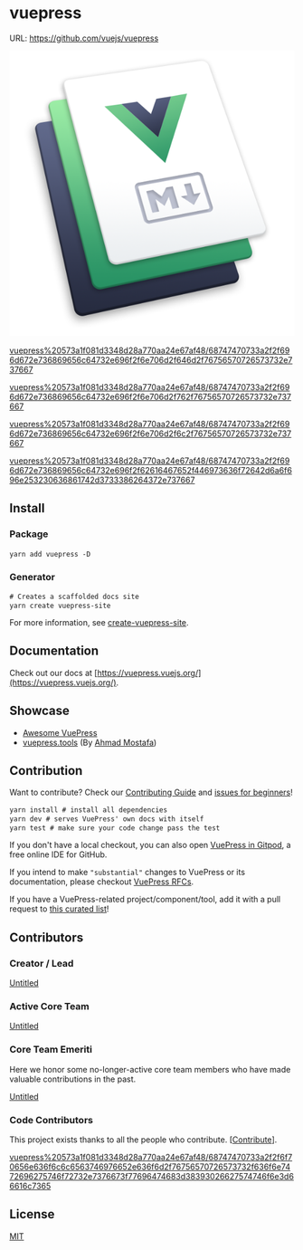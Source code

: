 # vuepress

URL: https://github.com/vuejs/vuepress

![vuepress%20573a1f081d3348d28a770aa24e67af48/hero.png](vuepress%20573a1f081d3348d28a770aa24e67af48/hero.png)

[vuepress%20573a1f081d3348d28a770aa24e67af48/68747470733a2f2f696d672e736869656c64732e696f2f6e706d2f646d2f76756570726573732e737667](vuepress%20573a1f081d3348d28a770aa24e67af48/68747470733a2f2f696d672e736869656c64732e696f2f6e706d2f646d2f76756570726573732e737667)

[vuepress%20573a1f081d3348d28a770aa24e67af48/68747470733a2f2f696d672e736869656c64732e696f2f6e706d2f762f76756570726573732e737667](vuepress%20573a1f081d3348d28a770aa24e67af48/68747470733a2f2f696d672e736869656c64732e696f2f6e706d2f762f76756570726573732e737667)

[vuepress%20573a1f081d3348d28a770aa24e67af48/68747470733a2f2f696d672e736869656c64732e696f2f6e706d2f6c2f76756570726573732e737667](vuepress%20573a1f081d3348d28a770aa24e67af48/68747470733a2f2f696d672e736869656c64732e696f2f6e706d2f6c2f76756570726573732e737667)

[vuepress%20573a1f081d3348d28a770aa24e67af48/68747470733a2f2f696d672e736869656c64732e696f2f62616467652f446973636f72642d6a6f696e253230636861742d3733386264372e737667](vuepress%20573a1f081d3348d28a770aa24e67af48/68747470733a2f2f696d672e736869656c64732e696f2f62616467652f446973636f72642d6a6f696e253230636861742d3733386264372e737667)

## Install

### Package

```
yarn add vuepress -D
```

### Generator

```
# Creates a scaffolded docs site
yarn create vuepress-site
```

For more information, see [create-vuepress-site](https://github.com/vuepressjs/create-vuepress-site).

## Documentation

Check out our docs at [https://vuepress.vuejs.org/](https://vuepress.vuejs.org/).

## Showcase

- [Awesome VuePress](https://github.com/vuepressjs/awesome-vuepress)
- [vuepress.tools](https://z3by.github.io/vuepress-tools/) (By [Ahmad Mostafa](https://ahmadmostafa.com/))

## Contribution

Want to contribute? Check our [Contributing Guide](https://github.com/vuejs/vuepress/blob/master/.github/CONTRIBUTING.md) and [issues for beginners](https://github.com/vuejs/vuepress/issues?q=is%3Aopen+is%3Aissue+label%3A%22good+first+issue%22)!

```
yarn install # install all dependencies
yarn dev # serves VuePress' own docs with itself
yarn test # make sure your code change pass the test
```

If you don't have a local checkout, you can also open [VuePress in Gitpod](https://gitpod.io/#https://github.com/vuejs/vuepress/blob/master/packages/docs/docs/README.md), a free online IDE for GitHub.

If you intend to make `"substantial"` changes to VuePress or its documentation, please checkout [VuePress RFCs](https://github.com/vuejs/vuepress/blob/master/rfcs/README.md).

If you have a VuePress-related project/component/tool, add it with a pull request to [this curated list](https://github.com/vuepressjs/awesome-vuepress)!

## Contributors

### Creator / Lead

[Untitled](vuepress%20573a1f081d3348d28a770aa24e67af48/Untitled%20Database%20f676e624e0314f1eb4318c98b4432e65.md)

### Active Core Team

[Untitled](vuepress%20573a1f081d3348d28a770aa24e67af48/Untitled%20Database%20664aa669ba6a4e319448b5d8acea55f0.md)

### Core Team Emeriti

Here we honor some no-longer-active core team members who have made valuable contributions in the past.

[Untitled](vuepress%20573a1f081d3348d28a770aa24e67af48/Untitled%20Database%207a54f252d2a9452a80c57acbc16ae57f.md)

### Code Contributors

This project exists thanks to all the people who contribute. [[Contribute](https://github.com/vuejs/vuepress/blob/master/.github/CONTRIBUTING.md)].

[vuepress%20573a1f081d3348d28a770aa24e67af48/68747470733a2f2f6f70656e636f6c6c6563746976652e636f6d2f76756570726573732f636f6e7472696275746f72732e7376673f77696474683d38393026627574746f6e3d66616c7365](vuepress%20573a1f081d3348d28a770aa24e67af48/68747470733a2f2f6f70656e636f6c6c6563746976652e636f6d2f76756570726573732f636f6e7472696275746f72732e7376673f77696474683d38393026627574746f6e3d66616c7365)

## License

[MIT](https://github.com/vuejs/vuepress/blob/master/LICENSE)